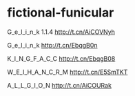 # fictional-funicular

G_e_l_i_n_k 1.1.4
http://t.cn/AiCOVNyh

G_e_l_i_n_k
http://t.cn/EbqgB0n

K_I_N_G_F_A_C_C
http://t.cn/EbqgB08

W_E_I_H_A_N_C_R_M
http://t.cn/E5SmTKT

A_L_L_G_I_O_N
http://t.cn/AiCOURak

